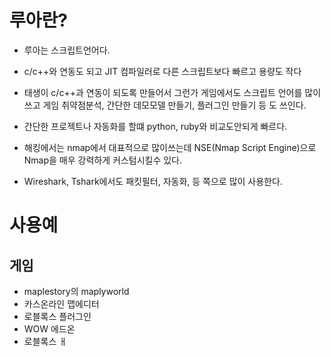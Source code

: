 # 루아란?
* 루아는 스크립트언어다.
* c/c++와 연동도 되고 JIT 컴파일러로  다른 스크립트보다 빠르고 용량도 작다
* 태생이 c/c++과 연동이 되도록 만들어서 그런가 게임에서도 스크립트 언어를 많이쓰고 게임 취약점분석, 간단한 데모모델 만들기, 플러그인 만들기 등 도 쓰인다.

* 간단한 프로젝트나 자동화를 할떄 python, ruby와 비교도안되게 빠르다. 
* 해킹에서는 nmap에서 대표적으로 많이쓰는데 NSE(Nmap Script Engine)으로 Nmap을 매우 강력하게 커스텀시킬수 있다.
* Wireshark, Tshark에서도 패킷필터, 자동화, 등 쪽으로 많이 사용한다. 

# 사용예 
## 게임
* maplestory의 maplyworld
* 카스온라인 맵에디터
* 로블록스 플러그인
* WOW 에드온 
* 로블록스 ㅐ

